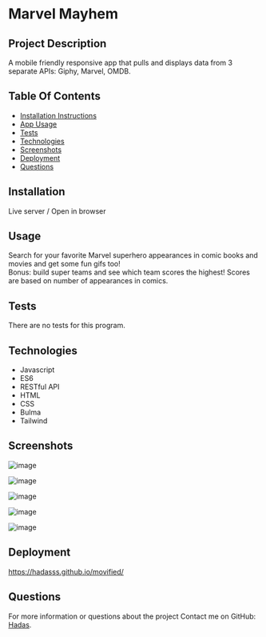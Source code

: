 # Marvel Mayhem

## Project Description
A mobile friendly responsive app that pulls and displays data from 3 separate APIs:
Giphy, Marvel, OMDB.


## Table Of Contents

- [Installation Instructions](#installation)
- [App Usage](#usage)
- [Tests](#tests)
- [Technologies](#technologies)
- [Screenshots](#screenshots)
- [Deployment](#deployment)
- [Questions](#questions)

## Installation

Live server / Open in browser

## Usage
Search for your favorite Marvel superhero appearances in comic books and movies and get some fun gifs too!  
Bonus: build super teams and see which team scores the highest! Scores are based on number of appearances in comics. 


## Tests
There are no tests for this program.

## Technologies

- Javascript
- ES6
- RESTful API
- HTML
- CSS
- Bulma
- Tailwind


## Screenshots
![image](https://user-images.githubusercontent.com/80355222/153730598-9c9aea3f-8e3b-4c32-8fda-b7909c62c890.png)

![image](https://user-images.githubusercontent.com/80355222/153730630-2ae4becf-0825-487d-ab95-d733390e5208.png)

![image](https://user-images.githubusercontent.com/80355222/153730685-93a7c2b1-d33d-4c8d-ac7e-0a1b65bdf015.png)

![image](https://user-images.githubusercontent.com/80355222/153730614-8112cfe8-6387-4a85-adc4-70a57c70bd63.png)

![image](https://user-images.githubusercontent.com/80355222/153730735-b4712ae2-3a6b-49bc-b563-50b2f949b588.png)

## Deployment

https://hadasss.github.io/movified/

## Questions

For more information or questions about the project
Contact me on GitHub: [Hadas](https://github.com/hadasss/).
